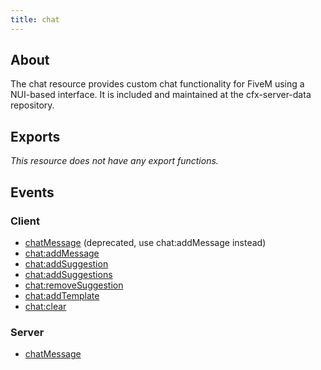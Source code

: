 ```yaml
---
title: chat
---
```



## About
The chat resource provides custom chat functionality for FiveM using a NUI-based interface.
It is included and maintained at the cfx-server-data repository.


## Exports
_This resource does not have any export functions._

## Events

### Client
- [chatMessage](./events/chatMessage) (deprecated, use chat:addMessage instead)
- [chat:addMessage](./events/chat-addMessage)
- [chat:addSuggestion](./events/chat-addSuggestion)
- [chat:addSuggestions](./events/chat-addSuggestions)
- [chat:removeSuggestion](./events/chat-removeSuggestion)
- [chat:addTemplate](./events/chat-addTemplate)
- [chat:clear](./events/chat-clear)

### Server
- [chatMessage](./events/chatMessage)
